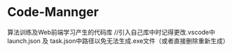 # Code-Mannger
算法训练及Web前端学习产生的代码库
//引入自己库中时记得更改.vscode中launch.json 及 task.json中路径以免无法生成.exe文件（或者直接删除重新生成）
